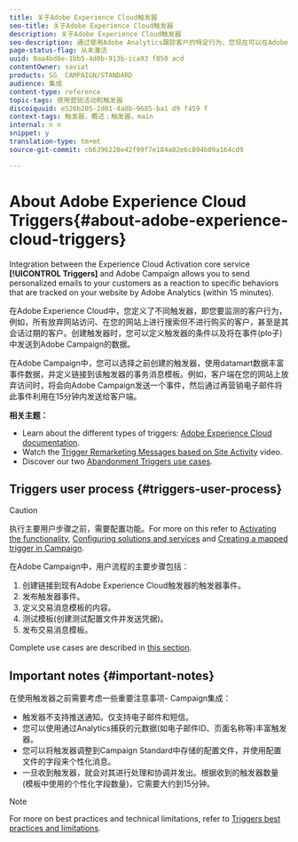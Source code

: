 ```yaml
---
title: 关于Adobe Experience Cloud触发器
seo-title: 关于Adobe Experience Cloud触发器
description: 关于Adobe Experience Cloud触发器
seo-description: 通过使用Adobe Analytics跟踪客户的特定行为，您现在可以在Adobe Campaign中向客户发送个性化电子邮件。
page-status-flag: 从未激活
uuid: 0aa4bd6e-1bb5-4d0b-913b-ica93 f050 acd
contentOwner: saviat
products: SG_ CAMPAIGN/STANDARD
audience: 集成
content-type: reference
topic-tags: 使用营销活动和触发器
discoiquuid: e526b205-2d01-4a8b-9685-ba1 d9 f459 f
context-tags: 触发器，概述；触发器，main
internal: n n
snippet: y
translation-type: tm+mt
source-git-commit: cb6396228e42f99f7e184a82e6c894b09a164cd9

---
```



# About Adobe Experience Cloud Triggers{#about-adobe-experience-cloud-triggers}

Integration between the Experience Cloud Activation core service **[!UICONTROL Triggers]** and Adobe Campaign allows you to send personalized emails to your customers as a reaction to specific behaviors that are tracked on your website by Adobe Analytics (within 15 minutes).

在Adobe Experience Cloud中，您定义了不同触发器，即您要监测的客户行为，例如，所有放弃网站访问、在您的网站上进行搜索但不进行购买的客户，甚至是其会话过期的客户。创建触发器时，您可以定义触发器的条件以及将在事件(plo子)中发送到Adobe Campaign的数据。

在Adobe Campaign中，您可以选择之前创建的触发器，使用datamart数据丰富事件数据，并定义链接到该触发器的事务消息模板。例如，客户端在您的网站上放弃访问时，将会向Adobe Campaign发送一个事件，然后通过再营销电子邮件将此事件利用在15分钟内发送给客户端。

**相关主题：**

* Learn about the different types of triggers: [Adobe Experience Cloud documentation](https://marketing.adobe.com/resources/help/en_US/mcloud/triggers.html).
* Watch the [Trigger Remarketing Messages based on Site Activity](https://helpx.adobe.com/marketing-cloud/how-to/email-marketing.html#step-two) video.
* Discover our two [Abandonment Triggers use cases](../../integrating/using/abandonment-triggers-use-cases.md).

## Triggers user process {#triggers-user-process}

>[!CAUTION]
>
>执行主要用户步骤之前，需要配置功能。For more on this refer to [Activating the functionality](../../integrating/using/configuring-triggers-in-experience-cloud.md#activating-the-functionality), [Configuring solutions and services](../../integrating/using/configuring-triggers-in-experience-cloud.md#configuring-solutions-and-services) and [Creating a mapped trigger in Campaign](../../integrating/using/using-triggers-in-campaign.md#creating-a-mapped-trigger-in-campaign).

在Adobe Campaign中，用户流程的主要步骤包括：

1. 创建链接到现有Adobe Experience Cloud触发器的触发器事件。
1. 发布触发器事件。
1. 定义交易消息模板的内容。
1. 测试模板(创建测试配置文件并发送凭据)。
1. 发布交易消息模板。

Complete use cases are described in [this section](../../integrating/using/abandonment-triggers-use-cases.md).

## Important notes {#important-notes}

在使用触发器之前需要考虑一些重要注意事项- Campaign集成：

* 触发器不支持推送通知。仅支持电子邮件和短信。
* 您可以使用通过Analytics捕获的元数据(如电子邮件ID、页面名称等)丰富触发器。
* 您可以将触发器调整到Campaign Standard中存储的配置文件，并使用配置文件的字段来个性化消息。
* 一旦收到触发器，就会对其进行处理和协调并发出。根据收到的触发器数量(模板中使用的个性化字段数量)，它需要大约到15分钟。

>[!NOTE]
>
>For more on best practices and technical limitations, refer to [Triggers best practices and limitations](../../integrating/using/configuring-triggers-in-experience-cloud.md#triggers-best-practices-and-limitations).

